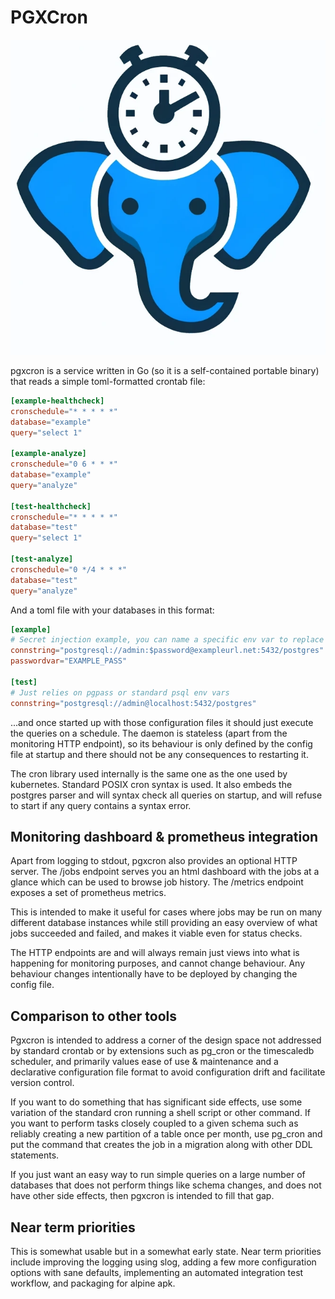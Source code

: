 
# PGXCron

![Pgxcron logo, elephant with a clock on its head](/logo.webp)


pgxcron is a service written in Go (so it is a self-contained portable binary) that reads a simple toml-formatted crontab file:

```toml
[example-healthcheck]
cronschedule="* * * * *"
database="example"
query="select 1"

[example-analyze]
cronschedule="0 6 * * *"
database="example"
query="analyze"

[test-healthcheck]
cronschedule="* * * * *"
database="test"
query="select 1"

[test-analyze]
cronschedule="0 */4 * * *"
database="test"
query="analyze"
```

And a toml file with your databases in this format:

```toml
[example]
# Secret injection example, you can name a specific env var to replace $password in a connstring
connstring="postgresql://admin:$password@exampleurl.net:5432/postgres"
passwordvar="EXAMPLE_PASS"

[test]
# Just relies on pgpass or standard psql env vars
connstring="postgresql://admin@localhost:5432/postgres"
```

...and once started up with those configuration files it should just execute the queries on a schedule.
The daemon is stateless (apart from the monitoring HTTP endpoint), so its behaviour is only defined by the
config file at startup and there should not be any consequences to restarting it.

The cron library used internally is the same one as the one used by kubernetes. Standard POSIX cron syntax is used. 
It also embeds the postgres parser and will syntax check all queries on startup, and will refuse to start if any query
contains a syntax error.


## Monitoring dashboard & prometheus integration

Apart from logging to stdout, pgxcron also provides an optional HTTP server. The /jobs endpoint serves you an html
dashboard with the jobs at a glance which can be used to browse job history. The /metrics endpoint exposes a set of prometheus metrics.

This is intended to make it useful for cases where jobs may be run on many different database instances while still
providing an easy overview of what jobs succeeded and failed, and makes it viable even for status checks.

The HTTP endpoints are and will always remain just views into what is happening for monitoring purposes,
and cannot change behaviour. Any behaviour changes intentionally have to be deployed by changing the config file.

## Comparison to other tools

Pgxcron is intended to address a corner of the design space not addressed by standard crontab or by extensions such as pg_cron 
or the timescaledb scheduler, and primarily values ease of use & maintenance and a declarative configuration file format to 
avoid configuration drift and facilitate version control.

If you want to do something that has significant side effects, use some variation of the standard cron running a shell script or other command.
If you want to perform tasks closely coupled to a given schema such as reliably creating a new partition of a table once per month,
use pg_cron and put the command that creates the job in a migration along with other DDL statements.

If you just want an easy way to run simple queries on a large number of databases that does not perform things like schema changes,
and does not have other side effects, then pgxcron is intended to fill that gap.


## Near term priorities

This is somewhat usable but in a somewhat early state. Near term priorities include improving the logging using slog,
adding a few more configuration options with sane defaults, implementing an automated integration test workflow,
and packaging for alpine apk.
